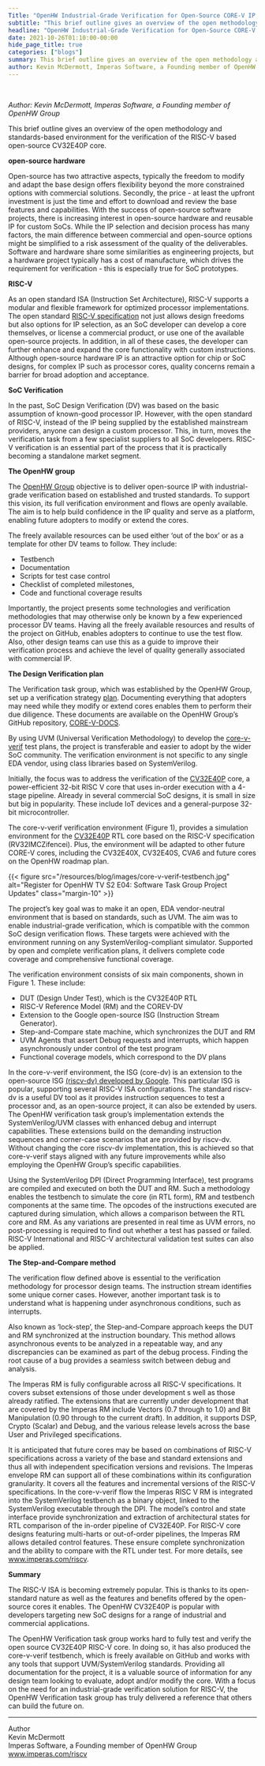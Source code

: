 ```yaml
---
Title: "OpenHW Industrial-Grade Verification for Open-Source CORE-V IP Cores"
subtitle: "This brief outline gives an overview of the open methodology and standards-based environment for the verification of the RISC-V based open-source CV32E40P core."
headline: "OpenHW Industrial-Grade Verification for Open-Source CORE-V IP Cores"
date: 2021-10-26T01:10:00-00:00
hide_page_title: true
categories: ["blogs"]
summary: This brief outline gives an overview of the open methodology and standards-based environment for the verification of the RISC-V based open-source CV32E40P core. 
author: Kevin McDermott, Imperas Software, a Founding member of OpenHW Group
---
```


<br />

*Author: Kevin McDermott, Imperas Software, a Founding member of OpenHW Group*

This brief outline gives an overview of the open methodology and standards-based environment for the verification of the RISC-V based open-source CV32E40P core.

**open-source hardware** 

Open-source has two attractive aspects, typically the freedom to modify and adapt the base design offers flexibility beyond the more constrained options with commercial solutions. Secondly, the price - at least the upfront investment is just the time and effort to download and review the base features and capabilities. With the success of open-source software projects, there is increasing interest in open-source hardware and reusable IP for custom SoCs. While the IP selection and decision process has many factors, the main difference between commercial and open-source options might be simplified to a risk assessment of the quality of the deliverables. Software and hardware share some similarities as engineering projects, but a hardware project typically has a cost of manufacture, which drives the requirement for verification - this is especially true for SoC prototypes.

**RISC-V**

As an open standard ISA (Instruction Set Architecture), RISC-V supports a modular and flexible framework for optimized processor implementations. The open standard [RISC-V specification](https://riscv.org/technical/specifications/) not just allows design freedoms but also options for IP selection, as an SoC developer can develop a core themselves, or license a commercial product, or use one of the available open-source projects. In addition, in all of these cases, the developer can further enhance and expand the core functionality with custom instructions. Although open-source hardware IP is an attractive option for chip or SoC designs, for complex IP such as processor cores, quality concerns remain a barrier for broad adoption and acceptance.

**SoC Verification**

In the past, SoC Design Verification (DV) was based on the basic assumption of known-good processor IP. However, with the open standard of RISC-V, instead of the IP being supplied by the established mainstream providers, anyone can design a custom processor. This, in turn, moves the verification task from a few specialist suppliers to all SoC developers. RISC-V verification is an essential part of the process that it is practically becoming a standalone market segment.  

**The OpenHW group**

The [OpenHW Group](https://www.openhwgroup.org/) objective is to deliver open-source IP with industrial-grade verification based on established and trusted standards. To support this vision, its full verification environment and flows are openly available. The aim is to help build confidence in the IP quality and serve as a platform, enabling future adopters to modify or extend the cores. 

The freely available resources can be used either ‘out of the box’ or as a template for other DV teams to follow. They include: 
- Testbench
- Documentation
- Scripts for test case control
- Checklist of completed milestones,
- Code and functional coverage results

Importantly, the project presents some technologies and verification methodologies that may otherwise only be known by a few experienced processor DV teams. Having all the freely available resources and results of the project on GitHub, enables adopters to continue to use the test flow. Also, other design teams can use this as a guide to improve their verification process and achieve the level of quality generally associated with commercial IP. 

**The Design Verification plan**

The Verification task group, which was established by the OpenHW Group, set up a verification strategy [plan](https://core-v-docs-verif-strat.readthedocs.io/en/latest/). Documenting everything that adopters may need while they modify or extend cores enables them to perform their due diligence. These documents are available on the OpenHW Group’s GitHub repository, [CORE-V-DOCS](https://github.com/openhwgroup/core-v-docs). 

By using UVM (Universal Verification Methodology) to develop the [core-v-verif](https://github.com/openhwgroup/core-v-verif) test plans, the project is transferable and easier to adopt by the wider SoC community. The verification environment is not specific to any single EDA vendor, using class libraries based on SystemVerilog. 

Initially, the focus was to address the verification of the [CV32E40P](https://github.com/openhwgroup/cv32e40p) core, a power-efficient 32-bit RISC V core that uses in-order execution with a 4-stage pipeline. Already in several commercial SoC designs, it is small in size but big in popularity. These include IoT devices and a general-purpose 32-bit microcontroller. 

The core-v-verif verification environment (Figure 1), provides a simulation environment for the [CV32E40P](https://github.com/openhwgroup/core-v-docs/tree/master/verif/CV32E40P) RTL core based on the RISC-V specification (RV32IMCZifencei). Plus, the environment will be adapted to other future CORE-V cores, including the CV32E40X, CV32E40S, CVA6 and future cores on the OpenHW roadmap plan.

{{< figure src="/resources/blog/images/core-v-verif-testbench.jpg" alt="Register for OpenHW TV S2 E04: Software Task Group Project Updates" class="margin-10" >}}  

The project’s key goal was to make it an open, EDA vendor-neutral environment that is based on standards, such as UVM. The aim was to enable industrial-grade verification, which is compatible with the common SoC design verification flows. These targets were achieved with the environment running on any SystemVerilog-compliant simulator. Supported by open and complete verification plans, it delivers complete code coverage and comprehensive functional coverage. 

The verification environment consists of six main components, shown in Figure 1. These include: 
- DUT (Design Under Test), which is the CV32E40P RTL
- RISC-V Reference Model (RM) and the COREV-DV
- Extension to the Google open-source ISG (Instruction Stream Generator). 
- Step-and-Compare state machine, which synchronizes the DUT and RM
- UVM Agents that assert Debug requests and interrupts, which happen asynchronously under control of the test program
- Functional coverage models, which correspond to the DV plans

In the core-v-verif environment, the ISG (core-dv) is an extension to the open-source ISG [(riscv-dv) developed by Google](https://github.com/google/riscv-dv). This particular ISG is popular, supporting several RISC-V ISA configurations. The standard riscv-dv is a useful DV tool as it provides instruction sequences to test a processor and, as an open-source project, it can also be extended by users. The OpenHW verification task group’s implementation extends the SystemVerilog/UVM classes with enhanced debug and interrupt capabilities. These extensions build on the demanding instruction sequences and corner-case scenarios that are provided by riscv-dv. Without changing the core riscv-dv implementation, this is achieved so that core-v-verif stays aligned with any future improvements while also employing the OpenHW Group’s specific capabilities.

Using the SystemVerilog DPI (Direct Programming Interface), test programs are compiled and executed on both the DUT and RM. Such a methodology enables the testbench to simulate the core (in RTL form), RM and testbench components at the same time. The opcodes of the instructions executed are captured during simulation, which allows a comparison between the RTL core and RM. As any variations are presented in real time as UVM errors, no post-processing is required to find out whether a test has passed or failed. RISC-V International and RISC-V architectural validation test suites can also be applied. 

**The Step-and-Compare method**

The verification flow defined above is essential to the verification methodology for processor design teams. The instruction stream identifies some unique corner cases. However, another important task is to understand what is happening under asynchronous conditions, such as interrupts. 

Also known as ‘lock-step’, the Step-and-Compare approach keeps the DUT and RM synchronized at the instruction boundary. This method allows asynchronous events to be analyzed in a repeatable way, and any discrepancies can be examined as part of the debug process. Finding the root cause of a bug provides a seamless switch between debug and analysis. 

The Imperas RM is fully configurable across all RISC-V specifications. It covers subset extensions of those under development s well as those already ratified. The extensions that are currently under development that are covered by the Imperas RM include Vectors (0.7 through to 1.0) and Bit Manipulation (0.90 through to the current draft). In addition, it supports DSP, Crypto (Scalar) and Debug, and the various release levels across the base User and Privileged specifications. 

It is anticipated that future cores may be based on combinations of RISC-V specifications across a variety of the base and standard extensions and thus all with independent specification versions and revisions. The Imperas envelope RM can support all of these combinations within its configuration granularity. It covers all the features and incremental versions of the RISC-V specifications. In the core-v-verif flow the Imperas RISC V RM is integrated into the SystemVerilog testbench as a binary object, linked to the SystemVerilog executable through the DPI. The model’s control and state interface provide synchronization and extraction of architectural states for RTL comparison of the in-order pipeline of CV32E40P. For RISC-V core designs featuring multi-harts or out-of-order pipelines, the Imperas RM allows detailed control features. These ensure complete synchronization and the ability to compare with the RTL under test. For more details, see www.imperas.com/riscv.


**Summary**

The RISC-V ISA is becoming extremely popular. This is thanks to its open-standard nature as well as the features and benefits offered by the open-source cores it enables. The OpenHW CV32E40P is popular with developers targeting new SoC designs for a range of industrial and commercial applications. 

The OpenHW Verification task group works hard to fully test and verify the open source CV32E40P RISC-V core. In doing so, it has also produced the core-v-verif testbench, which is freely available on GitHub and works with any tools that support UVM/SystemVerilog standards. Providing all documentation for the project, it is a valuable source of information for any design team looking to evaluate, adopt and/or modify the core. With a focus on the need for an industrial-grade verification solution for RISC-V, the OpenHW Verification task group has truly delivered a reference that others can build the future on. 

---
Author  
Kevin McDermott  
Imperas Software, a Founding member of OpenHW Group  
www.imperas.com/riscv

